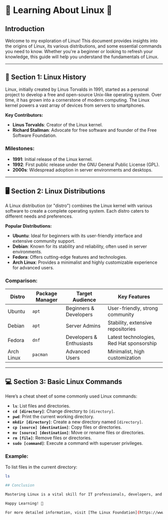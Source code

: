 # 🌟 Learning About Linux 🌟

## Introduction
Welcome to my exploration of Linux! This document provides insights into the origins of Linux, its various distributions, and some essential commands you need to know. Whether you're a beginner or looking to refresh your knowledge, this guide will help you understand the fundamentals of Linux.

---

## 🚀 Section 1: Linux History

Linux, initially created by Linus Torvalds in 1991, started as a personal project to develop a free and open-source Unix-like operating system. Over time, it has grown into a cornerstone of modern computing. The Linux kernel powers a vast array of devices from servers to smartphones.

**Key Contributors:**
- **Linus Torvalds**: Creator of the Linux kernel.
- **Richard Stallman**: Advocate for free software and founder of the Free Software Foundation.

### Milestones:
- **1991**: Initial release of the Linux kernel.
- **1992**: First public release under the GNU General Public License (GPL).
- **2000s**: Widespread adoption in server environments and desktops.

---

## 🖥️ Section 2: Linux Distributions

A Linux distribution (or "distro") combines the Linux kernel with various software to create a complete operating system. Each distro caters to different needs and preferences.

**Popular Distributions:**
- **Ubuntu**: Ideal for beginners with its user-friendly interface and extensive community support.
- **Debian**: Known for its stability and reliability, often used in server environments.
- **Fedora**: Offers cutting-edge features and technologies.
- **Arch Linux**: Provides a minimalist and highly customizable experience for advanced users.

### Comparison:
| Distro       | Package Manager | Target Audience       | Key Features                 |
|--------------|-----------------|------------------------|-------------------------------|
| Ubuntu       | `apt`            | Beginners & Developers | User-friendly, strong community |
| Debian       | `apt`            | Server Admins          | Stability, extensive repositories |
| Fedora       | `dnf`            | Developers & Enthusiasts| Latest technologies, Red Hat sponsorship |
| Arch Linux   | `pacman`         | Advanced Users         | Minimalist, high customization |

---

## 💻 Section 3: Basic Linux Commands

Here’s a cheat sheet of some commonly used Linux commands:

- **`ls`**: List files and directories.
- **`cd [directory]`**: Change directory to `[directory]`.
- **`pwd`**: Print the current working directory.
- **`mkdir [directory]`**: Create a new directory named `[directory]`.
- **`cp [source] [destination]`**: Copy files or directories.
- **`mv [source] [destination]`**: Move or rename files or directories.
- **`rm [file]`**: Remove files or directories.
- **`sudo [command]`**: Execute a command with superuser privileges.

### Example:
To list files in the current directory:
```bash
ls

## Conclusion

Mastering Linux is a vital skill for IT professionals, developers, and enthusiasts. This document covers fundamental concepts that lay the groundwork for further exploration. Embrace the power of Linux and join the vibrant community that drives its evolution!

Happy Learning! 🎉

For more detailed information, visit [The Linux Foundation](https://www.linuxfoundation.org).

